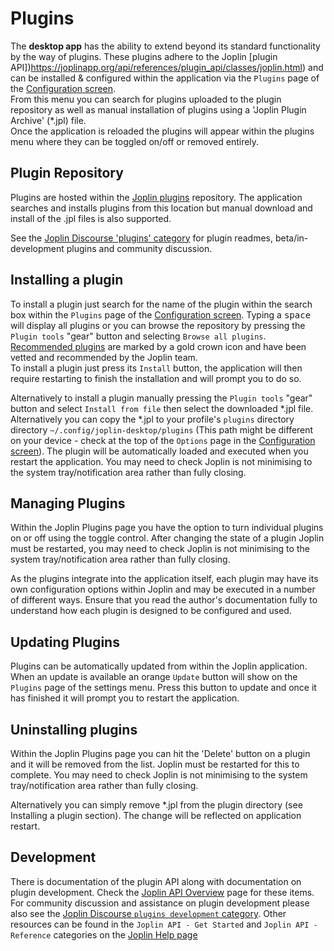 # Plugins

The **desktop app** has the ability to extend beyond its standard functionality by the way of plugins. These plugins adhere to the Joplin [plugin API])https://joplinapp.org/api/references/plugin_api/classes/joplin.html) and can be installed & configured within the application via the `Plugins` page of the [Configuration screen](https://github.com/laurent22/joplin/blob/dev/readme/config_screen.md).  
From this menu you can search for plugins uploaded to the plugin repository as well as manual installation of plugins using a 'Joplin Plugin Archive' (*.jpl) file.  
Once the application is reloaded the plugins will appear within the plugins menu where they can be toggled on/off or removed entirely.

## Plugin Repository

Plugins are hosted within the [Joplin plugins](https://github.com/joplin/plugins) repository. The application searches and installs plugins from this location but manual download and install of the .jpl files is also supported.

See the [Joplin Discourse 'plugins' category](https://discourse.joplinapp.org/c/plugins/18) for plugin readmes, beta/in-development plugins and community discussion.

## Installing a plugin

To install a plugin just search for the name of the plugin within the search box within the `Plugins` page of the [Configuration screen](https://github.com/laurent22/joplin/blob/dev/readme/config_screen.md). Typing a <kbd>space</kbd> will display all plugins or you can browse the repository by pressing the `Plugin tools` "gear" button and selecting `Browse all plugins`.  
[Recommended plugins](https://github.com/joplin/plugins/blob/master/readme/recommended.md#recommended-plugins) are marked by a gold crown icon and have been vetted and recommended by the Joplin team.  
To install a plugin just press its `Install` button, the application will then require restarting to finish the installation and will prompt you to do so.  

Alternatively to install a plugin manually pressing the `Plugin tools` "gear" button and select `Install from file` then select the downloaded *.jpl file. Alternatively you can copy the *.jpl to your profile's `plugins` directory directory `~/.config/joplin-desktop/plugins` (This path might be different on your device - check at the top of the `Options` page in the [Configuration screen](https://github.com/laurent22/joplin/blob/dev/readme/config_screen.md)). The plugin will be automatically loaded and executed when you restart the application. You may need to check Joplin is not minimising to the system tray/notification area rather than fully closing.

## Managing Plugins

Within the Joplin Plugins page you have the option to turn individual plugins on or off using the toggle control. After changing the state of a plugin Joplin must be restarted, you may need to check Joplin is not minimising to the system tray/notification area rather than fully closing.

As the plugins integrate into the application itself, each plugin may have its own configuration options within Joplin and may be executed in a number of different ways. Ensure that you read the author's documentation fully to understand how each plugin is designed to be configured and used.

## Updating Plugins

Plugins can be automatically updated from within the Joplin application. When an update is available an orange `Update` button will show on the `Plugins` page of the settings menu. Press this button to update and once it has finished it will prompt you to restart the application.

## Uninstalling plugins

Within the Joplin Plugins page you can hit the 'Delete' button on a plugin and it will be removed from the list. Joplin must be restarted for this to complete. You may need to check Joplin is not minimising to the system tray/notification area rather than fully closing.

Alternatively you can simply remove *.jpl from the plugin directory (see Installing a plugin section). The change will be reflected on application restart.

## Development

There is documentation of the plugin API along with documentation on plugin development. Check the [Joplin API Overview](https://github.com/laurent22/joplin/blob/dev/readme/api/overview.md) page for these items.
For community discussion and assistance on plugin development please also see the [Joplin Discourse `plugins development` category](https://discourse.joplinapp.org/c/development/plugins/19).
Other resources can be found in the `Joplin API - Get Started` and `Joplin API - Reference` categories on the [Joplin Help page](https://joplinapp.org/help/)
